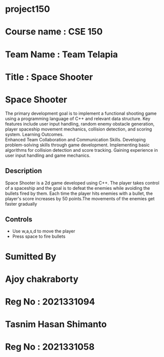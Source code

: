 # project150
# Course name : CSE 150
# Team Name : Team Telapia
# Title :  Space Shooter

# Space Shooter
The primary development goal is to implement a functional shooting game using a programming language of C++ and relevant data structure. Key features include user input handling, random enemy obstacle generation, player spaceship movement mechanics, collision detection, and scoring system.
Learning Outcomes.<br/>
Enhanced Team Collaboration and Communication Skills. Developing problem-solving skills through game development. Implementing basic algorithms for collision detection and score tracking. Gaining experience in user input handling and game mechanics.

## Description
Space Shooter is a 2d game developed using C++. The player takes control of a spaceship and the goal is to defeat the enemies while avoiding the bullets fired by them. Each time the player hits enemies with a bullet, the player's score increases by 50 points.The movements of the enemies get faster gradually <br/>

## Controls
<ul>
<li> Use w,a,s,d to move the player</li>
<li> Press space to fire bullets</li>
</ul>




# Sumitted By 
# Ajoy chakraborty
# Reg No : 2021331094
# Tasnim Hasan Shimanto
# Reg No : 2021331058
